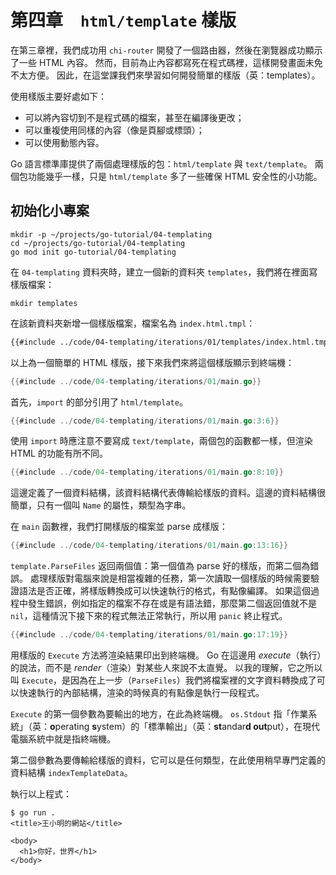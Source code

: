 # 第四章&#x3000;`html/template` 樣版

在第三章裡，我們成功用 `chi-router` 開發了一個路由器，然後在瀏覽器成功顯示了一些 HTML 內容。
然而，目前為止內容都寫死在程式碼裡，這樣開發畫面未免不太方便。
因此，在這堂課我們來學習如何開發簡單的樣版（英：templates）。

使用樣版主要好處如下：

- 可以將內容切到不是程式碼的檔案，甚至在編譯後更改；
- 可以重複使用同樣的內容（像是頁腳或標頭）；
- 可以使用動態內容。

Go 語言標準庫提供了兩個處理樣版的包：`html/template` 與 `text/template`。
兩個包功能幾乎一樣，只是 `html/template` 多了一些確保 HTML 安全性的小功能。

## 初始化小專案

```shell
mkdir -p ~/projects/go-tutorial/04-templating
cd ~/projects/go-tutorial/04-templating
go mod init go-tutorial/04-templating
```

在 `04-templating` 資料夾時，建立一個新的資料夾 `templates`，我們將在裡面寫樣版檔案：

```shell
mkdir templates
```

在該新資料夾新增一個樣版檔案，檔案名為 `index.html.tmpl`：

```html
{{#include ../code/04-templating/iterations/01/templates/index.html.tmpl:1:5}}
```

以上為一個簡單的 HTML 樣版，接下來我們來將這個樣版顯示到終端機：

```go
{{#include ../code/04-templating/iterations/01/main.go}}
```

首先，`import` 的部分引用了 `html/template`。

```go
{{#include ../code/04-templating/iterations/01/main.go:3:6}}
```

使用 `import` 時應注意不要寫成 `text/template`，兩個包的函數都一樣，但渲染 HTML 的功能有所不同。

```go
{{#include ../code/04-templating/iterations/01/main.go:8:10}}
```

這邊定義了一個資料結構，該資料結構代表傳輸給樣版的資料。這邊的資料結構很簡單，只有一個叫 `Name` 的屬性，類型為字串。

在 `main` 函數裡，我們打開樣版的檔案並 parse 成樣版：

```go
{{#include ../code/04-templating/iterations/01/main.go:13:16}}
```

`template.ParseFiles` 返回兩個值：第一個值為 parse 好的樣版，而第二個為錯誤。
處理樣版對電腦來說是相當複雜的任務，第一次讀取一個樣版的時候需要驗證語法是否正確，將樣版轉換成可以快速執行的格式，有點像編譯。
如果這個過程中發生錯誤，例如指定的檔案不存在或是有語法錯，那麼第二個返回值就不是 `nil`，這種情況下接下來的程式無法正常執行，所以用 `panic` 終止程式。

```go
{{#include ../code/04-templating/iterations/01/main.go:17:19}}
```

用樣版的 `Execute` 方法將渲染結果印出到終端機。
Go 在這邊用 _execute_（執行）的說法，而不是 _render_（渲染）對某些人來說不太直覺。
以我的理解，它之所以叫 `Execute`，是因為在上一步（`ParseFiles`）我們將檔案裡的文字資料轉換成了可以快速執行的內部結構，渲染的時候真的有點像是執行一段程式。

`Execute` 的第一個參數為要輸出的地方，在此為終端機。
`os.Stdout` 指「作業系統」（英：**o**perating **s**ystem）的「標準輸出」（英：**st**andar**d out**put），在現代電腦系統中就是指終端機。

第二個參數為要傳輸給樣版的資料，它可以是任何類型，在此使用稍早專門定義的資料結構 `indexTemplateData`。

執行以上程式：

```shell
$ go run .
<title>王小明的網站</title>

<body>
  <h1>你好，世界</h1>
</body>
```
